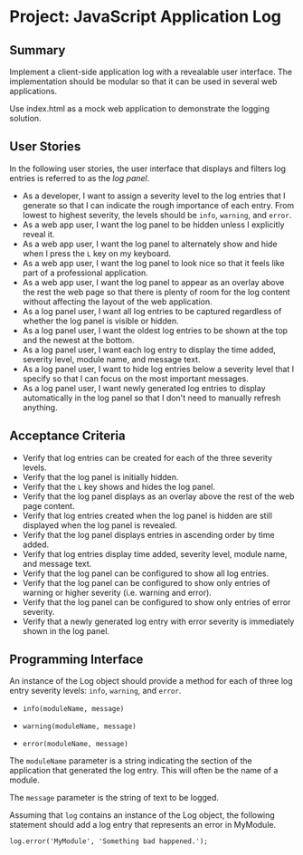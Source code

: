 # Project: JavaScript Application Log

## Summary

Implement a client-side application log with a revealable user interface. The implementation should be modular so that it can be used in several web applications.

Use index.html as a mock web application to demonstrate the logging solution.


## User Stories

In the following user stories, the user interface that displays and filters log entries is referred to as the _log panel_.

* As a developer, I want to assign a severity level to the log entries that I generate so that I can indicate the rough importance of each entry. From lowest to highest severity, the levels should be `info`, `warning`, and `error`.
* As a web app user, I want the log panel to be hidden unless I explicitly reveal it.
* As a web app user, I want the log panel to alternately show and hide when I press the `L` key on my keyboard.
* As a web app user, I want the log panel to look nice so that it feels like part of a professional application.
* As a web app user, I want the log panel to appear as an overlay above the rest the web page so that there is plenty of room for the log content without affecting the layout of the web application.
* As a log panel user, I want all log entries to be captured regardless of whether the log panel is visible or hidden.
* As a log panel user, I want the oldest log entries to be shown at the top and the newest at the bottom.
* As a log panel user, I want each log entry to display the time added, severity level, module name, and message text.
* As a log panel user, I want to hide log entries below a severity level that I specify so that I can focus on the most important messages.
* As a log panel user, I want newly generated log entries to display automatically in the log panel so that I don't need to manually refresh anything.


## Acceptance Criteria

* Verify that log entries can be created for each of the three severity levels.
* Verify that the log panel is initially hidden.
* Verify that the `L` key shows and hides the log panel.
* Verify that the log panel displays as an overlay above the rest of the web page content.
* Verify that log entries created when the log panel is hidden are still displayed when the log panel is revealed.
* Verify that the log panel displays entries in ascending order by time added.
* Verify that log entries display time added, severity level, module name, and message text.
* Verify that the log panel can be configured to show all log entries.
* Verify that the log panel can be configured to show only entries of warning or higher severity (i.e. warning and error).
* Verify that the log panel can be configured to show only entries of error severity.
* Verify that a newly generated log entry with error severity is immediately shown in the log panel.


## Programming Interface

An instance of the Log object should provide a method for each of three log entry severity levels: `info`, `warning`, and `error`.

* `info(moduleName, message)`

* `warning(moduleName, message)`

* `error(moduleName, message)`


The `moduleName` parameter is a string indicating the section of the application that generated the log entry. This will often be the name of a module.

The `message` parameter is the string of text to be logged.

Assuming that `log` contains an instance of the Log object, the following statement should add a log entry that represents an error in MyModule.

`log.error('MyModule', 'Something bad happened.');`



